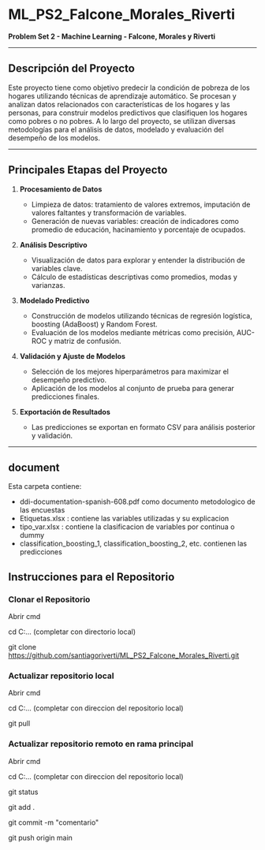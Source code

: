# ML_PS2_Falcone_Morales_Riverti  
**Problem Set 2 - Machine Learning - Falcone, Morales y Riverti**

---

## Descripción del Proyecto

Este proyecto tiene como objetivo predecir la condición de pobreza de los hogares utilizando técnicas de aprendizaje automático. Se procesan y analizan datos relacionados con características de los hogares y las personas, para construir modelos predictivos que clasifiquen los hogares como pobres o no pobres. A lo largo del proyecto, se utilizan diversas metodologías para el análisis de datos, modelado y evaluación del desempeño de los modelos.

---

## Principales Etapas del Proyecto

1. **Procesamiento de Datos**  
   - Limpieza de datos: tratamiento de valores extremos, imputación de valores faltantes y transformación de variables.  
   - Generación de nuevas variables: creación de indicadores como promedio de educación, hacinamiento y porcentaje de ocupados.  

2. **Análisis Descriptivo**  
   - Visualización de datos para explorar y entender la distribución de variables clave.  
   - Cálculo de estadísticas descriptivas como promedios, modas y varianzas.  

3. **Modelado Predictivo**  
   - Construcción de modelos utilizando técnicas de regresión logística, boosting (AdaBoost) y Random Forest.  
   - Evaluación de los modelos mediante métricas como precisión, AUC-ROC y matriz de confusión.  

4. **Validación y Ajuste de Modelos**  
   - Selección de los mejores hiperparámetros para maximizar el desempeño predictivo.  
   - Aplicación de los modelos al conjunto de prueba para generar predicciones finales.  

5. **Exportación de Resultados**  
   - Las predicciones se exportan en formato CSV para análisis posterior y validación.

---

## document
Esta carpeta contiene:
  - ddi-documentation-spanish-608.pdf como documento metodologico de las encuestas
  - Etiquetas.xlsx : contiene las variables utilizadas y su explicacion
  - tipo_var.xlsx : contiene la clasificacion de variables por continua o dummy
  - classification_boosting_1, classification_boosting_2, etc. contienen las predicciones

## Instrucciones para el Repositorio

### Clonar el Repositorio
Abrir cmd

cd C:... (completar con directorio local)

git clone https://github.com/santiagoriverti/ML_PS2_Falcone_Morales_Riverti.git

### Actualizar repositorio local
Abrir cmd 

cd C:... (completar con direccion del repositorio local)

git pull

### Actualizar repositorio remoto en rama principal
Abrir cmd

cd C:... (completar con direccion del repositorio local)

git status

git add .

git commit -m "comentario"

git push origin main
